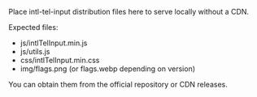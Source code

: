 Place intl-tel-input distribution files here to serve locally without a CDN.

Expected files:
- js/intlTelInput.min.js
- js/utils.js
- css/intlTelInput.min.css
- img/flags.png (or flags.webp depending on version)

You can obtain them from the official repository or CDN releases.

